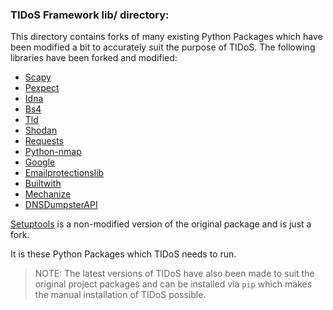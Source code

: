 ### TIDoS Framework lib/ directory:

This directory contains forks of many existing Python Packages which have been modified a bit to accurately suit the purpose of TIDoS. The following libraries have been forked and modified:

- [Scapy](https://pypi.org/project/scapy)
- [Pexpect](https://pypi.org/project/pexpect)
- [Idna](https://pypi.org/project/idna)
- [Bs4](https://pypi.org/project/bs4)
- [Tld](https://pypi.org/project/tld)
- [Shodan](https://pypi.org/project/shodan)
- [Requests](https://pypi.org/project/requests)
- [Python-nmap](https://pypi.org/project/python-nmap)
- [Google](https://pypi.org/project/google)
- [Emailprotectionslib](https://pypi.org/project/emailprotectionslib)
- [Builtwith](https://pypi.org/project/builtwith)
- [Mechanize](https://pypi.org/project/mechanize)
- [DNSDumpsterAPI](https://github.com/paulsec/api-dnsdumpster.com)

[Setuptools](https://pypi.org/project/setuptools) is a non-modified version of the original package and is just a fork. 

It is these Python Packages which TIDoS needs to run.

> NOTE:
> The latest versions of TIDoS have also been made to suit the original project packages and can be installed via `pip` which makes the manual installation of TIDoS possible.
